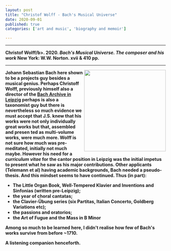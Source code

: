 ```yaml
---
layout: post
title: "Christof Wolff - Bach's Musical Universe"
date: 2020-09-01
published: true
categories: ['art and music', 'biography and memoir']

---
```



***
<b>Christof Wolff/b>. 2020. _Bach's Musical Universe. The composer and his work_  New York: W.W. Norton. xvii & 410 pp.

***

<img align="right" src="https://i.gr-assets.com/images/S/compressed.photo.goodreads.com/books/1579058925l/6706050.jpg"  width="256"  alt="">

Johann Sebastian Bach here shown to be a projects guy besides a musical genius.  Perhaps Christoff Wolff, previously himself also a director of the [Bach Archive in Leipzig](https://www.bach-leipzig.de/en/bach-archiv) perhaps is also a taxonomist guy but there is nevertheless so much evidence we must accept that J.S. knew that his works were not only individually great works but that, assembled and presen ted as multi-volume works, were much more.  Wolff is not sure how much was pre-meditated, initially not much maybe.  However his need for a _curriculum vitae_ for the cantor position in Leipzig was the initial impetus to present what he saw as his major contributions.  Other applicants (Telemann et al) having academic backgrounds, Bach needed a pseudo-thesis.  And this mindset seems to have continued.  Thus (in part):

- The Little Organ Book, Well-Tempered Klavier and Inventions and Sinfonias (written pre-Leipzig); 
- the year of choral cantatas; 
- the Clavier-Übung series (six Partitas, Italian Concerto, Goldberg Variations etc); 
- the passions and oratorios; 
- the Art of Fugue and the Mass in B Minor  

Among so much to be learned here, I didn't realise how few of Bach's works survive from before ~1710.

A listening companion henceforth.
